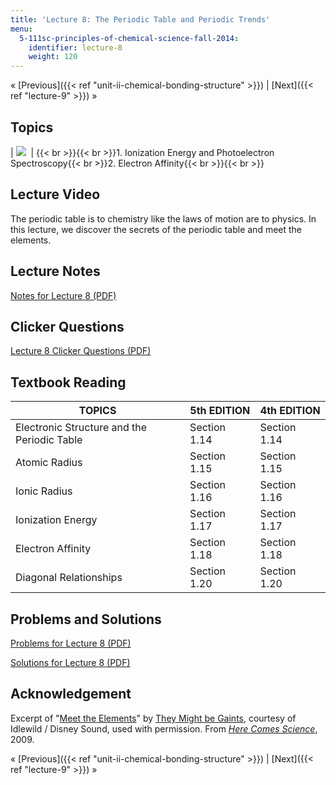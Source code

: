 ```yaml
---
title: 'Lecture 8: The Periodic Table and Periodic Trends'
menu:
  5-111sc-principles-of-chemical-science-fall-2014:
    identifier: lecture-8
    weight: 120
---
```

« [Previous]({{< ref "unit-ii-chemical-bonding-structure" >}}) | [Next]({{< ref "lecture-9" >}}) »

Topics
------

| ![](https://open-learning-course-data.s3.amazonaws.com/5-111sc-principles-of-chemical-science-fall-2014/3b8008375f7f0653af066f9934b82861_Lecture_8.jpg)  | {{< br >}}{{< br >}}1.  Ionization Energy and Photoelectron Spectroscopy{{< br >}}2.  Electron Affinity{{< br >}}{{< br >}} 

Lecture Video
-------------

The periodic table is to chemistry like the laws of motion are to physics. In this lecture, we discover the secrets of the periodic table and meet the elements.

Lecture Notes
-------------

[Notes for Lecture 8 (PDF)](https://open-learning-course-data.s3.amazonaws.com/5-111sc-principles-of-chemical-science-fall-2014/0e1c7724b4f347c81afc981e53002d3c_MIT5_111F14_Lec8.pdf)

Clicker Questions
-----------------

[Lecture 8 Clicker Questions (PDF)](https://open-learning-course-data.s3.amazonaws.com/5-111sc-principles-of-chemical-science-fall-2014/ddad42bbc60ec83207a5e9026e4bbb37_MIT5_111F14_Lec8Clkr.pdf)

Textbook Reading
----------------

| TOPICS | 5th EDITION | 4th EDITION |
| --- | --- | --- |
| Electronic Structure and the Periodic Table | Section 1.14 | Section 1.14 |
| Atomic Radius | Section 1.15 | Section 1.15 |
| Ionic Radius | Section 1.16 | Section 1.16 |
| Ionization Energy | Section 1.17 | Section 1.17 |
| Electron Affinity | Section 1.18 | Section 1.18 |
| Diagonal Relationships | Section 1.20 | Section 1.20 

Problems and Solutions
----------------------

[Problems for Lecture 8 (PDF)](https://open-learning-course-data.s3.amazonaws.com/5-111sc-principles-of-chemical-science-fall-2014/bdbb0bb5e8d430fba8f59a23d121bb8f_MIT5_111F14_Lec08Prob.pdf)

[Solutions for Lecture 8 (PDF)](https://open-learning-course-data.s3.amazonaws.com/5-111sc-principles-of-chemical-science-fall-2014/864611edace2fea22a1a88ac9f73b7bd_MIT5_111F14_Lec08Soln.pdf)

Acknowledgement
---------------

Excerpt of "[Meet the Elements](https://youtu.be/Uy0m7jnyv6U)" by [They Might be Gaints](http://www.theymightbegiants.com/), courtesy of Idlewild / Disney Sound, used with permission. From [_Here Comes Science_](http://www.theymightbegiants.com/music/here-comes-science/), 2009.

« [Previous]({{< ref "unit-ii-chemical-bonding-structure" >}}) | [Next]({{< ref "lecture-9" >}}) »